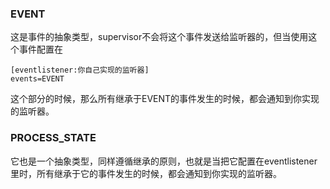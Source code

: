 ### EVENT

这是事件的抽象类型，supervisor不会将这个事件发送给监听器的，但当使用这个事件配置在

```
[eventlistener:你自己实现的监听器]
events=EVENT
```

这个部分的时候，那么所有继承于EVENT的事件发生的时候，都会通知到你实现的监听器。



### PROCESS_STATE

它也是一个抽象类型，同样遵循继承的原则，也就是当把它配置在eventlistener里时，所有继承于它的事件发生的时候，都会通知到你实现的监听器。








